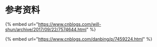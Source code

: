 # 参考资料

{% embed url="https://www.cnblogs.com/will-shun/archive/2017/09/22/7574644.html" %}

{% embed url="https://www.cnblogs.com/danbing/p/7459224.html" %}

